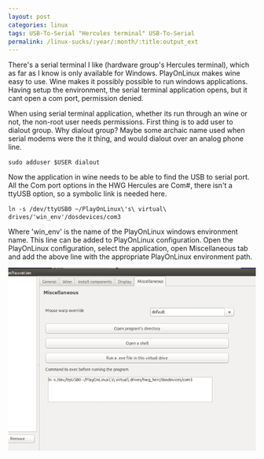 ```yaml
---
layout: post
categories: linux
tags: USB-To-Serial "Hercules terminal" USB-To-Serial
permalink: /linux-sucks/:year/:month/:title:output_ext
---
```


There's a serial terminal I like (hardware group's Hercules terminal), which as far as I know is only available for Windows. PlayOnLinux makes wine easy to use. Wine makes it possibly possible to run windows applications. Having setup the environment, the serial terminal application opens, but it cant open a com port, permission denied.

When using serial terminal application, whether its run through an wine or not, the non-root user needs permissions. First thing is to add user to dialout group. Why dialout group? Maybe some archaic name used when serial modems were the it thing, and would dialout over an analog phone line.

```console
sudo adduser $USER dialout
```

Now the application in wine needs to be able to find the USB to serial port. All the Com port options in the HWG Hercules are Com#, there isn't a ttyUSB option, so a symbolic link is needed here.

```console
ln -s /dev/ttyUSB0 ~/PlayOnLinux\'s\ virtual\ drives/'win_env'/dosdevices/com3
```

Where 'win_env' is the name of the PlayOnLinux windows environment name. This line can be added to PlayOnLinux configuration. Open the PlayOnLinux configuration, select the application, open Miscellaneous tab and add the above line with the appropriate PlayOnLinux environment path.

<img src="/images/blog/playonlinux/ln-config.jpg" class="img-fluid"/>
